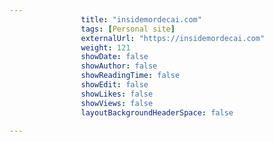 ---
                title: "insidemordecai.com"
                tags: [Personal site]
                externalUrl: "https://insidemordecai.com"
                weight: 121
                showDate: false
                showAuthor: false
                showReadingTime: false
                showEdit: false
                showLikes: false
                showViews: false
                layoutBackgroundHeaderSpace: false
                ---
